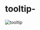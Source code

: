 # tooltip-
![tooltip](https://user-images.githubusercontent.com/33680471/68628096-9098ae80-04ad-11ea-9919-37e1e0d410f6.png)
